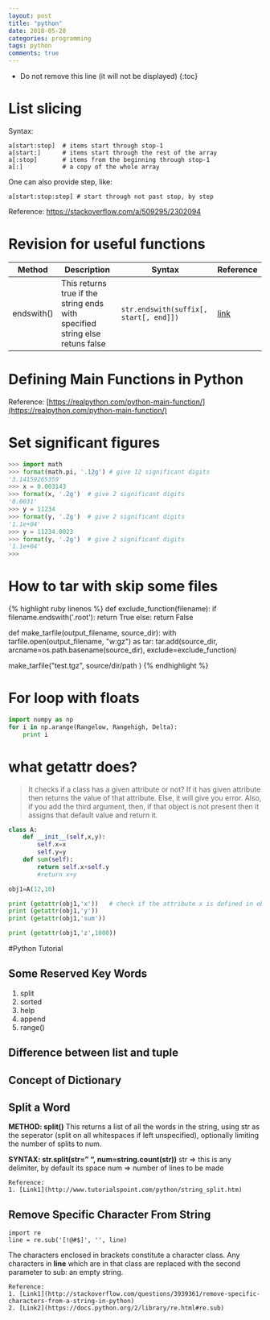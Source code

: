 ```yaml
---
layout: post
title: "python"
date: 2018-05-28
categories: programming
tags: python
comments: true
---
```


- Do not remove this line (it will not be displayed)
  {:toc}

# List slicing

Syntax:

```
a[start:stop]  # items start through stop-1
a[start:]      # items start through the rest of the array
a[:stop]       # items from the beginning through stop-1
a[:]           # a copy of the whole array
```

One can also provide step, like:

```
a[start:stop:step] # start through not past stop, by step
```

Reference: https://stackoverflow.com/a/509295/2302094

# Revision for useful functions

| Method     | Description                                                                  | Syntax                                 | Reference                                                         |
| ---------- | ---------------------------------------------------------------------------- | -------------------------------------- | ----------------------------------------------------------------- |
| endswith() | This returns true if the string ends with specified string else retuns false | `str.endswith(suffix[, start[, end]])` | [link](https://www.tutorialspoint.com/python/string_endswith.htm) |

# Defining Main Functions in Python

Reference: [https://realpython.com/python-main-function/](https://realpython.com/python-main-function/)

# Set significant figures

```python
>>> import math
>>> format(math.pi, '.12g') # give 12 significant digits
'3.14159265359'
>>> x = 0.003143
>>> format(x, '.2g')  # give 2 significant digits
'0.0031'
>>> y = 11234
>>> format(y, '.2g')  # give 2 significant digits
'1.1e+04'
>>> y = 11234.0023
>>> format(y, '.2g')  # give 2 significant digits
'1.1e+04'
>>>
```

# How to tar with skip some files

{% highlight ruby linenos %}
def exclude_function(filename):
if filename.endswith('.root'):
return True
else:
return False

def make_tarfile(output_filename, source_dir):
with tarfile.open(output_filename, "w:gz") as tar:
tar.add(source_dir, arcname=os.path.basename(source_dir), exclude=exclude_function)

make_tarfile("test.tgz", source/dir/path )
{% endhighlight %}

# For loop with floats

```python
import numpy as np
for i in np.arange(Rangelow, Rangehigh, Delta):
    print i
```

# what getattr does?

> It checks if a class has a given attribute or not? If it has given attribute then returns the value of that attribute. Else, it will give you error. Also, if you add the third argument, then, if that object is not present then it assigns that default value and return it.

```python
class A:
    def __init__(self,x,y):
        self.x=x
        self.y=y
    def sum(self):
        return self.x+self.y
        #return x+y

obj1=A(12,10)

print (getattr(obj1,'x'))   # check if the attribute x is defined in obj1 or not. IF its defined then returns its value.
print (getattr(obj1,'y'))
print (getattr(obj1,'sum'))

print (getattr(obj1,'z',1000))
```

#Python Tutorial

## Some Reserved Key Words

1. split
2. sorted
3. help
4. append
5. range()

## Difference between list and tuple

## Concept of Dictionary

## Split a Word

**METHOD: split()**
This returns a list of all the words in the string, using str as the seperator (split on all whitespaces if left unspecified), optionally limiting the number of splits to num.

**SYNTAX: str.split(str=” “, num=string.count(str))**
str => this is any delimiter, by default its space
num => number of lines to be made

    Reference:
    1. [Link1](http://www.tutorialspoint.com/python/string_split.htm)

## Remove Specific Character From String

    import re
    line = re.sub('[!@#$]', '', line)

The characters enclosed in brackets constitute a character class. Any characters in **line** which are in that class are replaced with the second parameter to sub: an empty string.

    Reference:
    1. [Link1](http://stackoverflow.com/questions/3939361/remove-specific-characters-from-a-string-in-python)
    2. [Link2](https://docs.python.org/2/library/re.html#re.sub)

